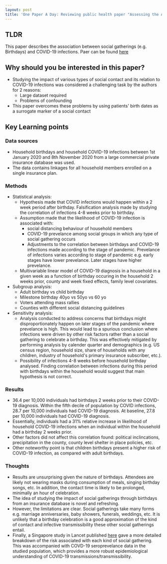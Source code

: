 ```yaml
---
layout: post
title: 'One Paper A Day: Reviewing public health paper "Assessing the Association Between Social Gatherings and COVID-19 Risk Using Birthdays"'
---
```


## TLDR
This paper describes the association between social gatherings (e.g. Birthdays) and COVID-19 infections. Paer can be found [here](https://jamanetwork.com/journals/jamainternalmedicine/fullarticle/2781306)

## Why should you be interested in this paper?
- Studying the impact of various types of social contact and its relation to COVID-19 infections was considered a challenging task by the authors for 2 reasons:
    - Large dataset required
    - Problems of confounding
- This paper overcomes these problems by using patients' birth dates as a surrogate marker of a social contact

## Key Learning points

### Data sources
- Household birthdays and household COVID-19 infections between 1st January 2020 and 8th November 2020 from a large commercial private insurance database was used.
- The data contains linkages for all household members enrolled on a single insurance plan.

### Methods
- Statistical analysis: 
    - Hypothesis made that COVID infections would happen within a 2 week period after birthday. Falsification analysis made by studying the correlation of infections 4-8 weeks prior to birthday.
    - Assumption made that the likelihood of COVID-19 infection is associated with:
        - social distancing behaviour of household members
        - COVID-19 prevelance among social groups in which any type of social gathering occurs
        - Adjustments to the correlation between birthdays and COVID-19 infections made according to the stage of pandemic. Prevelance of infections varies according to stage of pandemic e.g. early stages have lower prevelance. Later stages have higher prevelance.
    - Multivariable linear model of COVID-19 diagnosis in a household in a given week as a function of birthday occuring in the household 2 weeks prior, county and week fixed effects, family level covariates. 
- Subgroup analysis:
    - Adult birthday vs child birthday
    - Milestone birthday 40yo vs 50yo vs 60 yo
    - Voters attending mass rallies
    - Counties with different social distancing guidelines
- Sensitivity analysis:
    - Analysis conducted to address concerns that birthdays might disproportionately happen on later stages of the pandemic where prevelance is high. This would lead to a spurious conclusion where infections were driven by other risk factors rather than a social gathering to celebrate a birthday. This was effectively mitigated by performing analysis by calender quarter and demographics (e.g. US census region, household size, share of households with any children, industry of household's primary insurance subscriber, etc.).
    - Possibility of infections 4-8 weeks before household birthday analysed. Finding correlation between infections during this period with birthdays within the household would suggest that main hypothesis is not correct.

### Results
- 36.4 per 10,000 individuals had birthdays 2 weeks prior to their COVID-19 diagnosis. Within the fifth decile of population by COVID infections, 28.7 per 10,000 individuals had COVID-19 diagnosis. At baseline, 27.8 per 10,000 individuals had COVID-19 diagnosis.
- Essentially, individuals had a 31% relative increase in likelihood of household COVID-19 infections when an individual within the household had a birthday 2 weeks prior.
- Other factors did not affect this correlation found: political inclincations, precipitation in the county, county level shelter in place policies, etc.
- Other noteworthy point is that children birthdays present a higher risk of COVID-19 infection, as compared with adult birthdays.

### Thoughts
- Results are unsurprising given the nature of birthdays. Attendees are likely not wearing masks during consumption of meals, singing birthday songs, etc. In addition, the contact time is likely to be prolonged, minimally an hour of celebration.
- The idea of studying the impact of social gatherings through birthdays from an insurance database is novel and refreshing.
- However, the limitations are clear. Social gatherings take many forms e.g. marriage anniversaries, baby showers, funerals, weddings, etc. It is unlikely that a birthday celebration is a good approximation of the kind of contact and infective transmissibility these other social gatherings entail.
- Finally, a Singapore study in Lancet published [here](https://www.thelancet.com/article/S1473-3099(20)30833-1/fulltext) gave a more detailed breakdown of the risk associated with each kind of social gathering. This was accompanied with COVD-19 seroprevelance data in the studied population, which provides a more robust epidemiological understanding of COVID-19 transmissions/transmissibility.

